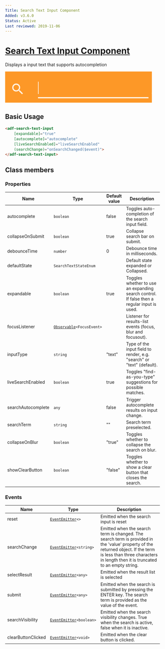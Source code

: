 ```yaml
---
Title: Search Text Input Component
Added: v3.6.0
Status: Active
Last reviewed: 2019-11-06
---
```


# [Search Text Input Component](../../../lib/core/search-text/search-text-input.component.ts "Defined in search-text-input.component.ts")

Displays a input text that supports autocompletion

![Text Widget](../../docassets/images/search-text-input.png)

## Basic Usage

```html
<adf-search-text-input
    [expandable]="true"
    [autocomplete]="autocomplete"
    [liveSearchEnabled]="liveSearchEnabled"
    (searchChange)="onSearchChanged($event)">
</adf-search-text-input>
```

## Class members

### Properties

| Name | Type | Default value | Description |
| ---- | ---- | ------------- | ----------- |
| autocomplete | `boolean` | false | Toggles auto-completion of the search input field. |
| collapseOnSubmit | `boolean` | true | Collapse search bar on submit. |
| debounceTime | `number` | 0 | Debounce time in milliseconds. |
| defaultState | `SearchTextStateEnum` |  | Default state expanded or Collapsed. |
| expandable | `boolean` | true | Toggles whether to use an expanding search control. If false then a regular input is used. |
| focusListener | [`Observable`](http://reactivex.io/documentation/observable.html)`<FocusEvent>` |  | Listener for results-list events (focus, blur and focusout). |
| inputType | `string` | "text" | Type of the input field to render, e.g. "search" or "text" (default). |
| liveSearchEnabled | `boolean` | true | Toggles "find-as-you-type" suggestions for possible matches. |
| searchAutocomplete | `any` | false | Trigger autocomplete results on input change. |
| searchTerm | `string` | "" | Search term preselected. |
| collapseOnBlur | `boolean` | "true" | Toggles whether to collapse the search on blur. |
| showClearButton | `boolean` | "false" | Toggles whether to show a clear button that closes the search. |

### Events

| Name | Type | Description |
| ---- | ---- | ----------- |
| reset | [`EventEmitter`](https://angular.io/api/core/EventEmitter)`<>` | Emitted when the search input is reset |
| searchChange | [`EventEmitter`](https://angular.io/api/core/EventEmitter)`<string>` | Emitted when the search term is changed. The search term is provided in the 'value' property of the returned object.  If the term is less than three characters in length then it is truncated to an empty string. |
| selectResult | [`EventEmitter`](https://angular.io/api/core/EventEmitter)`<any>` | Emitted when the result list is selected |
| submit | [`EventEmitter`](https://angular.io/api/core/EventEmitter)`<any>` | Emitted when the search is submitted by pressing the ENTER key. The search term is provided as the value of the event. |
| searchVisibility | [`EventEmitter`](https://angular.io/api/core/EventEmitter)`<boolean>` | Emitted when the search visibility changes. True when the search is active, false when it is inactive. |
| clearButtonClicked | [`EventEmitter`](https://angular.io/api/core/EventEmitter)`<void>` | Emitted when the clear button is clicked. |

